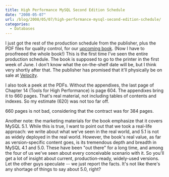 ```yaml
---
title: High Performance MySQL Second Edition Schedule
date: "2008-05-07"
url: /blog/2008/05/07/high-performance-mysql-second-edition-schedule/
categories:
  - Databases
---
```

I just got the rest of the production schedule from the publisher, plus the PDF files for quality control, for our [upcoming book](http://www.amazon.com/gp/redirect.html%3FASIN=0596101716%26tag=xaprb-20%26lcode=xm2%26cID=2025%26ccmID=165953%26location=/o/ASIN/0596101716%253FSubscriptionId=1N9AHEAQ2F6SVD97BE02). (Now I have to proofreeed the whole book!) This is the first time I've seen the entire production schedule. The book is supposed to go to the printer in the first week of June. I don't know what the on-the-shelf date will be, but I think very shortly after that. The publisher has promised that it'll physically be on sale at [Velocity](http://en.oreilly.com/velocity2008/public/content/home).

I also took a peek at the PDFs. Without the appendixes, the last page of Chapter 14 (Tools for High Performance) is page 604. The appendixes bring it to 660 pages. That's real material, not including tables of contents and indexes. So my estimate (620) was not too far off.

660 pages is not bad, considering that the contract was for 384 pages.

Another note: the marketing materials for the book emphasize that it covers MySQL 5.1. While this is true, I want to point out that we took a real-life approach: we write about what we've seen in the real world, and 5.1 is not as widely deployed in the real world. However, the book's real value, as far as version-specific content goes, is its tremendous depth and breadth in MySQL 4.1 and 5.0. These have been "out there" for a long time, and among the four of us we've seen about every conceivable scenario with it. So you'll get a lot of insight about current, production-ready, widely-used versions. Let the other guys speculate -- we just report the facts. It's not like there's any shortage of things to say about 5.0, right?


